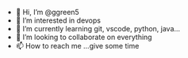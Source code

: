 - 👋 Hi, I’m @ggreen5
- 👀 I’m interested in devops
- 🌱 I’m currently learning git, vscode, python, java...
- 💞️ I’m looking to collaborate on everything
- 📫 How to reach me ...give some time

<!---
ggreen5/ggreen5 is a ✨ special ✨ repository because its `README.md` (this file) appears on your GitHub profile.
You can click the Preview link to take a look at your changes.
--->
